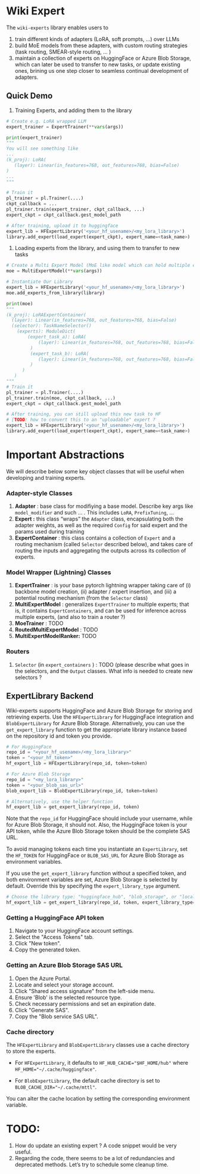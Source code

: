 # Wiki Expert

The `wiki-experts` library enables users to

1. train different kinds of adapters (LoRA, soft prompts, …) over LLMs
2. build MoE models from these adapters, with custom routing strategies (task routing, SMEAR-style routing, … )
3. maintain a collection of experts on HuggingFace or Azure Blob Storage, which can later be used to transfer
to new tasks, or update existing ones, brining us one step closer to seamless continual development of adapters.

## Quick Demo

1. Training Experts, and adding them to the library

```python
# Create e.g. LoRA wrapped LLM
expert_trainer = ExpertTrainer(**vars(args))

print(expert_trainer)
"""
You will see something like
...
(k_proj): LoRA(
   (layer): Linear(in_features=768, out_features=768, bias=False)
)
...
"""

# Train it
pl_trainer = pl.Trainer(....)
ckpt_callback = ...
pl_trainer.train(expert_trainer, ckpt_callback, ...)
expert_ckpt = ckpt_callback.gest_model_path

# After training, upload it to huggingface
expert_lib = HFExpertLibrary('<your_hf_usename>/<my_lora_library>')
library.add_expert(load_expert(expert_ckpt), expert_name=<task_name>)

```

1. Loading experts from the library, and using them to transfer to new tasks

```python
# Create a Multi Expert Model (MoE like model which can hold multiple expert instances)
moe = MultiExpertModel(**vars(args))

# Instantiate Our Library
expert_lib = HFExpertLibrary('<your_hf_usename>/<my_lora_library>')
moe.add_experts_from_library(library)

print(moe)
"""
(k_proj): LoRAExpertContainer(
  (layer): Linear(in_features=768, out_features=768, bias=False)
  (selector): TaskNameSelector()
    (experts): ModuleDict(
        (expert_task_a): LoRA(
            (layer): Linear(in_features=768, out_features=768, bias=False)
         )
         (expert_task_b): LoRA(
            (layer): Linear(in_features=768, out_features=768, bias=False)
         )
      )
   )
"""
# Train it
pl_trainer = pl.Trainer(....)
pl_trainer.train(moe, ckpt_callback, ...)
expert_ckpt = ckpt_callback.gest_model_path

# After training, you can still upload this new task to HF
# [TODO: how to convert this to an "uploadable" expert ?
expert_lib = HFExpertLibrary('<your_hf_usename>/<my_lora_library>')
library.add_expert(load_expert(expert_ckpt), expert_name=<task_name>)
```

# Important Abstractions

We will describe below some key object classes that will be useful when developing and training experts.

### Adapter-style Classes

1. **Adapter** : base class for modifiying a base model. Describe key args like `model_modifier` and such … . This includes `LoRA`, `PrefixTuning`, …
2. **Expert :**  this class “wraps” the `Adapter` class, encapsulating both the adapter weights, as well as the required `Config` for said expert and the params used during training
3. **ExpertContainer** : this class contains a collection of `Expert` and a routing mechanism (called `Selector` described below), and takes care of routing the inputs and aggregating the outputs across its collection of experts.

### Model Wrapper (Lightning) Classes

1. **ExpertTrainer** : is your base pytorch lightning wrapper taking care of (i) backbone model creation, (ii) adapter / expert insertion, and (iii) a potential routing mechanism (from the `Selector` class)
2. **MultiExpertModel** : generalizes `ExpertTrainer` to multiple experts; that is, it contains `ExpertContainers`, and can be used for inference across multiple experts, (and also to train a router ?)
3. **MoeTrainer** : TODO
4. **RoutedMultiExpertModel** : TODO
5. **MultiExpertModelRanker:** TODO

### Routers

1. `Selector` (in `expert_containers` ) : TODO (please describe what goes in the selectors, and the `Output` classes. What info is needed to create new selectors ?


## ExpertLibrary Backend


Wiki-experts supports HuggingFace and Azure Blob Storage for storing and retrieving experts. Use the `HFExpertLibrary` for HuggingFace integration and `BlobExpertLibrary` for Azure Blob Storage. Alternatively, you can use the `get_expert_library` function to get the appropriate library instance based on the repository id and token you provide.

```python
# For HuggingFace
repo_id = "<your_hf_usename>/<my_lora_library>"
token = "<your_hf_token>"
hf_export_lib = HFExpertLibrary(repo_id, token=token)

# For Azure Blob Storage
repo_id = "<my_lora_library>"
token = "<your_blob_sas_url>"
blob_export_lib = BlobExpertLibrary(repo_id, token=token)

# Alternatively, use the helper function
hf_export_lib = get_expert_library(repo_id, token)
```

Note that the `repo_id` for HuggingFace should include your username, while for Azure Blob Storage, it should not. Also, the HuggingFace token is your API token, while the Azure Blob Storage token should be the complete SAS URL.

To avoid managing tokens each time you instantiate an `ExpertLibrary`, set the `HF_TOKEN` for HuggingFace or `BLOB_SAS_URL` for Azure Blob Storage as environment variables.

If you use the `get_expert_library` function without a specified token, and both environment variables are set, Azure Blob Storage is selected by default. Override this by specifying the `expert_library_type` argument.

```python
# Choose the library type: "huggingface_hub", "blob_storage", or "local"
hf_export_lib = get_expert_library(repo_id, token, expert_library_type="huggingface_hub")
```


### Getting a HuggingFace API token

1. Navigate to your HuggingFace account settings.
2. Select the "Access Tokens" tab.
3. Click "New token".
4. Copy the generated token.


### Getting an Azure Blob Storage SAS URL

1. Open the Azure Portal.
2. Locate and select your storage account.
3. Click "Shared access signature" from the left-side menu.
4. Ensure 'Blob' is the selected resource type.
5. Check necessary permissions and set an expiration date.
6. Click "Generate SAS".
7. Copy the "Blob service SAS URL".


### Cache directory

The `HFExpertLibrary` and `BlobExpertLibrary` classes use a cache directory to store the experts.

  - For `HFExpertLibrary`, it defaults to `HF_HUB_CACHE="$HF_HOME/hub"` where `HF_HOME="~/.cache/huggingface"`.

  - For `BlobExpertLibrary`, the default cache directory is set to `BLOB_CACHE_DIR="~/.cache/mttl"`.


You can alter the cache location by setting the corresponding environment variable.


# TODO:

1. How do update an existing expert ? A code snippet would be very useful.
2. Regarding the code, there seems to be a lot of redundancies and deprecated methods. Let’s try to schedule some cleanup time.
